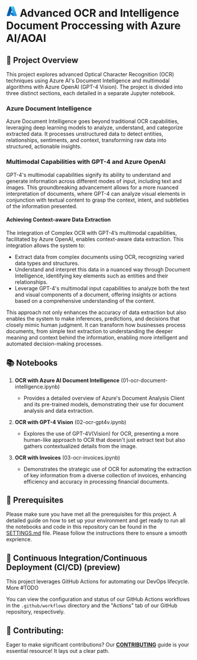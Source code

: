 # <img src="./utils/images/azure_logo.png" alt="Azure Logo" style="width:30px;height:30px;"/> Advanced OCR and Intelligence Document Proccessing with Azure AI/AOAI

## 🎯 Project Overview


This project explores advanced Optical Character Recognition (OCR) techniques using Azure AI's Document Intelligence and multimodal algorithms with Azure OpenAI (GPT-4 Vision). The project is divided into three distinct sections, each detailed in a separate Jupyter notebook.

### Azure Document Intelligence

Azure Document Intelligence goes beyond traditional OCR capabilities, leveraging deep learning models to analyze, understand, and categorize extracted data. It processes unstructured data to detect entities, relationships, sentiments, and context, transforming raw data into structured, actionable insights. 

### Multimodal Capabilities with GPT-4 and Azure OpenAI

GPT-4's multimodal capabilities signify its ability to understand and generate information across different modes of input, including text and images. This groundbreaking advancement allows for a more nuanced interpretation of documents, where GPT-4 can analyze visual elements in conjunction with textual content to grasp the context, intent, and subtleties of the information presented.

#### Achieving Context-aware Data Extraction

The integration of Complex OCR with GPT-4’s multimodal capabilities, facilitated by Azure OpenAI, enables context-aware data extraction. This integration allows the system to:

- Extract data from complex documents using OCR, recognizing varied data types and structures.
- Understand and interpret this data in a nuanced way through Document Intelligence, identifying key elements such as entities and their relationships.
- Leverage GPT-4's multimodal input capabilities to analyze both the text and visual components of a document, offering insights or actions based on a comprehensive understanding of the content.

This approach not only enhances the accuracy of data extraction but also enables the system to make inferences, predictions, and decisions that closely mimic human judgment. It can transform how businesses process documents, from simple text extraction to understanding the deeper meaning and context behind the information, enabling more intelligent and automated decision-making processes.

## 📚 Notebooks

1. **OCR with Azure AI Document Intelligence** (01-ocr-document-intelligence.ipynb)
    - Provides a detailed overview of Azure's Document Analysis Client and its pre-trained models, demonstrating their use for document analysis and data extraction. 

2. **OCR with GPT-4 Vision** (02-ocr-gpt4v.ipynb)
    - Explores the use of GPT-4V(Vision) for OCR, presenting a more human-like approach to OCR that doesn't just extract text but also gathers contextualized details from the image.

3. **OCR with Invoices** (03-ocr-invoices.ipynb)
    - Demonstrates the strategic use of OCR for automating the extraction of key information from a diverse collection of invoices, enhancing efficiency and accuracy in processing financial documents.

## 🔧 Prerequisites

Please make sure you have met all the prerequisites for this project. A detailed guide on how to set up your environment and get ready to run all the notebooks and code in this repository can be found in the [SETTINGS.md](SETTINGS.md) file. Please follow the instructions there to ensure a smooth exprience.


## 🔄 Continuous Integration/Continuous Deployment (CI/CD) (preview)

This project leverages GitHub Actions for automating our DevOps lifecycle. More #TODO

You can view the configuration and status of our GitHub Actions workflows in the `.github/workflows` directory and the "Actions" tab of our GitHub repository, respectively.

## 💼 Contributing:

Eager to make significant contributions? Our **[CONTRIBUTING](./CONTRIBUTING.md)** guide is your essential resource! It lays out a clear path.


